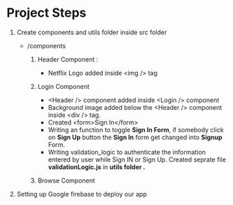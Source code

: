# Project Steps

1. Create components and utils folder inside src folder

   - /components

     1. Header Component :

        - Netflix Logo added inside &lt;img /&gt; tag

     2. Login Component

        - &lt;Header /&gt; component added inside &lt;Login /&gt; component
        - Background image added below the &lt;Header /&gt; component inside &lt;div /&gt; tag.
        - Created &lt;form&gt;Sign In&lt;/form&gt;
        - Writing an function to toggle **Sign In Form**, if somebody click on **Sign Up** button the **Sign In** form get changed into **Signup** Form.
        - Writing validation_logic to authenticate the information entered by user while Sign IN or Sign Up. Created seprate file **validationLogic.js** in **utils folder .**

     3. Browse Component

2. Setting up Google firebase to deploy our app
